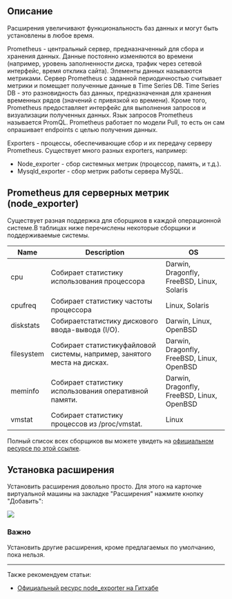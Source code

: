 ## Описание

Расширения увеличивают функциональность баз данных и могут быть установлены в любое время.

Prometheus - центральный сервер, предназначенный для сбора и хранения данных. Данные постоянно изменяются во времени (например, уровень заполненности диска, трафик через сетевой интерфейс, время отклика сайта). Элементы данных называются метриками. Сервер Prometheus с заданной периодичностью считывает метрики и помещает полученные данные в Time Series DB. Time Series DB - это разновидность баз данных, предназначенная для хранения временных рядов (значений с привязкой ко времени). Кроме того, Prometheus предоставляет интерфейс для выполнения запросов и визуализации полученных данных. Язык запросов Prometheus называется PromQL. Prometheus работает по модели Pull, то есть он сам опрашивает endpoints с целью получения данных.

Exporters - процессы, обеспечивающие сбор и их передачу серверу Prometheus. Существует много разных exporters, например:

- Node_exporter - сбор системных метрик (процессор, память, и т.д.).
- Mysqld_exporter - сбор метрик работы сервера MySQL.

## Prometheus для серверных метрик (node_exporter)

Существует разная поддержка для сборщиков в каждой операционной системе.В таблицах ниже перечислены некоторые сборщики и поддерживаемые системы.

| Name       | Description                                                              | OS                                         |
| ---------- | ------------------------------------------------------------------------ | ------------------------------------------ |
| cpu        | Собирает статистику использования процессора                             | Darwin, Dragonfly, FreeBSD, Linux, Solaris |
| cpufreq    | Собирает статистику частоты процессора                                   | Linux, Solaris                             |
| diskstats  | Собираетстатистику дискового ввода-вывода (I/O).                         | Darwin, Linux, OpenBSD                     |
| filesystem | Собирает статистикуфайловой системы, например, занятого места на дисках. | Darwin, Dragonfly, FreeBSD, Linux, OpenBSD |
| meminfo    | Собирает статистику использования оперативной памяти.                    | Darwin, Dragonfly, FreeBSD, Linux, OpenBSD |
| vmstat     | Собирает статистику процессов из /proc/vmstat.                           | Linux                                      |

Полный список всех сборщиков вы можете увидеть на [официальном ресурсе по этой ссылке](https://github.com/prometheus/node_exporter#collectors).

## Установка расширения

Установить расширения довольно просто. Для этого на карточке виртуальной машины на закладке "Расширения" нажмите кнопку "Добавить":

![](./assets/1604483451702-1604483451702.png)

### **Важно**

Установить другие расширения, кроме предлагаемых по умолчанию, пока нельзя.

---

Также рекомендуем статьи:

- [](https://prometheus.io/download/#node_exporter)[Официальный ресурс node_exporter на Гитхабе](https://prometheus.io/download/#node_exporter)

